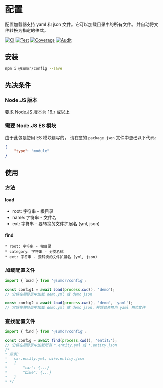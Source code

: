 # 配置
配置加载器支持 yaml 和 json 文件。它可以加载目录中的所有文件。
并自动将文件转换为指定的格式。

[![CI](https://github.com/sumor-cloud/config/actions/workflows/ci.yml/badge.svg)](https://github.com/sumor-cloud/config/actions/workflows/ci.yml)
[![Test](https://github.com/sumor-cloud/config/actions/workflows/ut.yml/badge.svg)](https://github.com/sumor-cloud/config/actions/workflows/ut.yml)
[![Coverage](https://github.com/sumor-cloud/config/actions/workflows/coverage.yml/badge.svg)](https://github.com/sumor-cloud/config/actions/workflows/coverage.yml)
[![Audit](https://github.com/sumor-cloud/config/actions/workflows/audit.yml/badge.svg)](https://github.com/sumor-cloud/config/actions/workflows/audit.yml)

## 安装
```bash
npm i @sumor/config --save
```

## 先决条件

### Node.JS 版本
要求 Node.JS 版本为 16.x 或以上

### 需要 Node.JS ES 模块
由于此包是使用 ES 模块编写的，
请在您的 ```package.json``` 文件中更改以下代码:
```json
{
    "type": "module"
}
```

## 使用

### 方法

#### load
 * root: 字符串 - 根目录
 * name: 字符串 - 文件名
 * ext: 字符串 - 要转换的文件扩展名 (yml, json)

#### find
    * root: 字符串 - 根目录
    * category: 字符串 - 分类名称
    * ext: 字符串 - 要转换的文件扩展名 (yml, json)

### 加载配置文件

```javascript
import { load } from '@sumor/config';

const config1 = await load(process.cwd(), 'demo');
// 它将在根目录中加载 demo.yml 或 demo.json

const config2 = await load(process.cwd(), 'demo', 'yaml');
// 它将在根目录中加载 demo.yml 或 demo.json，并将其转换为 yaml 格式文件

```

### 查找配置文件

```javascript
import { find } from '@sumor/config';

const config = await find(process.cwd(), 'entity');
// 它将在根目录中加载所有 *.entity.yml 或 *.entity.json
/*
* 示例:
*   car.entity.yml, bike.entity.json
*   {
*       "car": {...}
*       "bike": {...}
*   }
* */
```